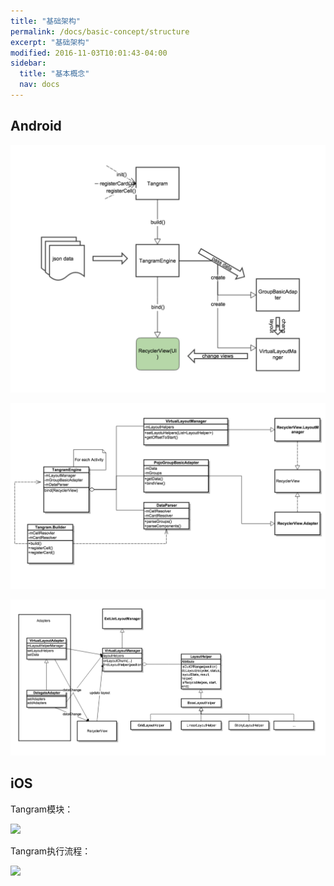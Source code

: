 ```yaml
---
title: "基础架构"
permalink: /docs/basic-concept/structure
excerpt: "基础架构"
modified: 2016-11-03T10:01:43-04:00
sidebar:
  title: "基本概念"
  nav: docs
---
```


## Android

![](/assets/images/tangram/tangram-arch.png)

![](/assets/images/tangram/tangram-cls.png)

![](/assets/images/tangram/vlayout-cls.png)

## iOS

Tangram模块：

![](https://img.alicdn.com/tfs/TB12wRPQpXXXXadXVXXXXXXXXXX-658-383.png)

Tangram执行流程：

![](https://img.alicdn.com/tfs/TB1.9BOQpXXXXacXVXXXXXXXXXX-779-281.png)

